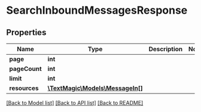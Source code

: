 # SearchInboundMessagesResponse

## Properties
Name | Type | Description | Notes
------------ | ------------- | ------------- | -------------
**page** | **int** |  | 
**pageCount** | **int** |  | 
**limit** | **int** |  | 
**resources** | [**\TextMagic\Models\MessageIn[]**](MessageIn.md) |  | 

[[Back to Model list]](../README.md#documentation-for-models) [[Back to API list]](../README.md#documentation-for-api-endpoints) [[Back to README]](../README.md)


